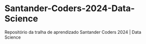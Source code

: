 # Santander-Coders-2024-Data-Science
Repositório da tralha de aprendizado Santander Coders 2024 | Data Science
